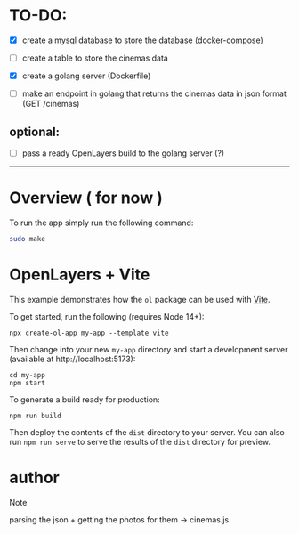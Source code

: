 # TO-DO:
- [x] create a mysql database to store the database (docker-compose)
- [ ] create a table to store the cinemas data

- [x] create a golang server (Dockerfile)
- [ ] make an endpoint in golang that returns the cinemas data in json format (GET /cinemas)
## optional:
- [ ] pass a ready OpenLayers build to the golang server (?)

---

# Overview ( for now )

To run the app simply run the following command:
```bash
sudo make
```

# OpenLayers + Vite

This example demonstrates how the `ol` package can be used with [Vite](https://vitejs.dev/).

To get started, run the following (requires Node 14+):

    npx create-ol-app my-app --template vite

Then change into your new `my-app` directory and start a development server (available at http://localhost:5173):

    cd my-app
    npm start

To generate a build ready for production:

    npm run build

Then deploy the contents of the `dist` directory to your server.  You can also run `npm run serve` to serve the results of the `dist` directory for preview.

# author

> [!NOTE]
> parsing the json + getting the photos for them -> cinemas.js
